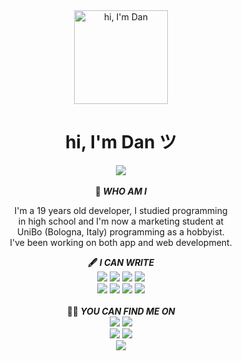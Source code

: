 <div align="center">
    <img width="150" alt="hi, I'm Dan" src="https://github.com/user-attachments/assets/260bef08-7ac5-4dc6-9b58-bbe24399afed">
    <h1>hi, I'm Dan ツ</h1>
    <a href="https://ddvniele.github.io"><img src="https://img.shields.io/badge/take_a_coffee_with_me_at_the-Dan's_House_ツ-white"></a>
</div>
<div align="center">
    <br>
    <b>📂 <i>WHO AM I</i></b>
    <p>
        I'm a 19 years old developer, I studied programming<br>
        in high school and I'm now a marketing student at<br>
        UniBo (Bologna, Italy) programming as a hobbyist.<br>
        I've been working on both app and web development.
    </p>
    <b>🖋️ <i>I CAN WRITE</i></b>
    <div>
        <a href="https://github.com/ddvniele?tab=repositories&type=source"><img src="https://img.shields.io/badge/Swift-orange"></a>
        <a href="https://github.com/ddvniele?tab=repositories&type=source"><img src="https://img.shields.io/badge/SwiftUI-orange"></a>
        <a href="https://github.com/ddvniele?tab=repositories&type=source"><img src="https://img.shields.io/badge/Objective-C-orange"></a>
        <a href="https://github.com/ddvniele?tab=repositories&type=source"><img src="https://img.shields.io/badge/HTML-gray"></a><br>
        <a href="https://github.com/ddvniele?tab=repositories&type=source"><img src="https://img.shields.io/badge/CSS-blue"></a>
        <a href="https://github.com/ddvniele?tab=repositories&type=source"><img src="https://img.shields.io/badge/JavaScript-yellow"></a>
        <a href="https://github.com/ddvniele?tab=repositories&type=source"><img src="https://img.shields.io/badge/C-sharp-green"></a>
        <a href="https://github.com/ddvniele?tab=repositories&type=source"><img src="https://img.shields.io/badge/SQL-purple"></a>
    </div><br>
    <b>🕵🏻 <i>YOU CAN FIND ME ON</i></b>
    <div>
        <a href="https://twitter.com/ddvniele"><img src="https://img.shields.io/twitter/follow/ddvniele?style=social"></a>
        <a href="https://reddit.com/u/justd4n"><img src="https://img.shields.io/badge/Reddit-@justd4n-orange"></a><br>
        <a href="https://instagram.com/ddvniele"><img src="https://img.shields.io/badge/Instagram-@ddvniele-fuchsia"></a>
        <a href="https://github.com/ddvniele"><img src="https://img.shields.io/github/followers/ddvniele?label=follow&style=social"></a><br>
        <a href="https://ddvniele.github.io"><img src="https://img.shields.io/badge/Dan's_House_ツ-white"></a>
    </div>
</div>
